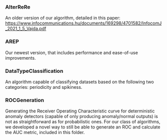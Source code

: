 ### AlterReRe
An older version of our algorithm, detailed in this paper:
https://www.infocommunications.hu/documents/169298/4701582/InfocomJ_2021_1_5_Vajda.pdf

### AREP
Our newest version, that includes performance and ease-of-use improvements.

### DataTypeClassification
An algorithm capable of classifying datasets based on the following two categories: periodicity and spikiness.

### ROCGeneration
Generating the Receiver Operating Characteristic curve for deterministic anomaly detectors (capable of only producing anomaly/normal outputs) is not as straightforward as for probabilistic ones. For our class of algorithms, we developed a novel way to still be able to generate an ROC and calculate the AUC metric, included in this folder.